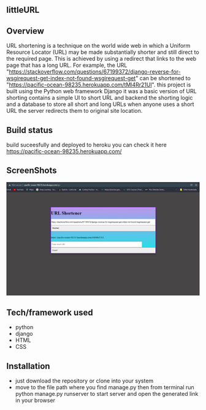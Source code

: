 ## littleURL 
## Overview
URL shortening is a technique on the world wide web in which a Uniform Resource Locator (URL) may be made substantially shorter and still direct to the required page. This is achieved by using a redirect that links to the web page that has a long URL. For example, the URL "https://stackoverflow.com/questions/67199372/django-reverse-for-wsgirequest-get-index-not-found-wsgirequest-get" can be shortened to "https://pacific-ocean-98235.herokuapp.com/tMl4Rr21Ul". this project is built using the Python web framework Django it was a basic version of URL shorting contains a simple UI to short URL and backend the shorting logic and a database to store all short and long URLs when anyone uses a short URL the server redirects them to original site location.

## Build status
build suceesfully and deployed to heroku you can check it here https://pacific-ocean-98235.herokuapp.com/
## ScreenShots
![screenshots](https://github.com/Hemanth-jagaari/littleURL/blob/main/templates/screen.png)
## Tech/framework used
- python
- django
- HTML
- CSS
## Installation
- just download the repository or clone into your system
- move to the file  path where you find manage.py then from terminal run python manage.py runserver to start server and open the generated link in your browser 

